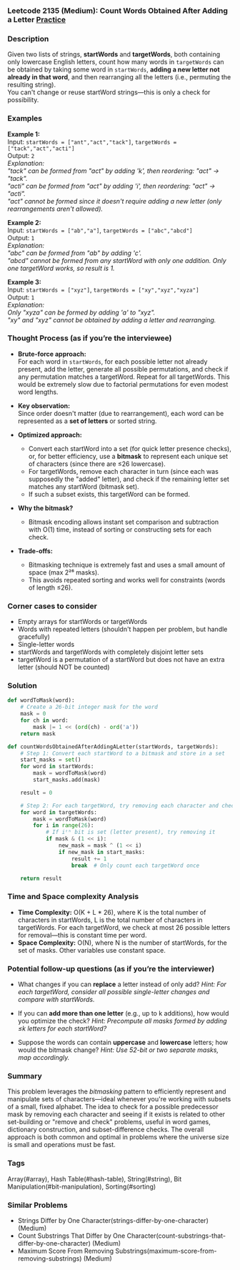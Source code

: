 ### Leetcode 2135 (Medium): Count Words Obtained After Adding a Letter [Practice](https://leetcode.com/problems/count-words-obtained-after-adding-a-letter)

### Description  
Given two lists of strings, **startWords** and **targetWords**, both containing only lowercase English letters, count how many words in `targetWords` can be obtained by taking some word in `startWords`, **adding a new letter not already in that word**, and then rearranging all the letters (i.e., permuting the resulting string).  
You can't change or reuse startWord strings—this is only a check for possibility.

### Examples  

**Example 1:**  
Input: `startWords = ["ant","act","tack"]`, `targetWords = ["tack","act","acti"]`  
Output: `2`  
*Explanation:  
"tack" can be formed from "act" by adding 'k', then reordering: "act" → "tack".  
"acti" can be formed from "act" by adding 'i', then reordering: "act" → "acti".  
"act" cannot be formed since it doesn't require adding a new letter (only rearrangements aren't allowed).*

**Example 2:**  
Input: `startWords = ["ab","a"]`, `targetWords = ["abc","abcd"]`  
Output: `1`  
*Explanation:  
"abc" can be formed from "ab" by adding 'c'.  
"abcd" cannot be formed from any startWord with only one addition. Only one targetWord works, so result is 1.*

**Example 3:**  
Input: `startWords = ["xyz"]`, `targetWords = ["xy","xyz","xyza"]`  
Output: `1`  
*Explanation:  
Only "xyza" can be formed by adding 'a' to "xyz".  
"xy" and "xyz" cannot be obtained by adding a letter and rearranging.*

### Thought Process (as if you’re the interviewee)  
- **Brute-force approach:**  
  For each word in `startWords`, for each possible letter not already present, add the letter, generate all possible permutations, and check if any permutation matches a targetWord. Repeat for all targetWords. This would be extremely slow due to factorial permutations for even modest word lengths.

- **Key observation:**  
  Since order doesn't matter (due to rearrangement), each word can be represented as a **set of letters** or sorted string.

- **Optimized approach:**  
  - Convert each startWord into a set (for quick letter presence checks), or, for better efficiency, use a **bitmask** to represent each unique set of characters (since there are ≤26 lowercase).
  - For targetWords, remove each character in turn (since each was supposedly the "added" letter), and check if the remaining letter set matches any startWord (bitmask set).
  - If such a subset exists, this targetWord can be formed.

- **Why the bitmask?**  
  - Bitmask encoding allows instant set comparison and subtraction with O(1) time, instead of sorting or constructing sets for each check.

- **Trade-offs:**  
  - Bitmasking technique is extremely fast and uses a small amount of space (max 2²⁶ masks).
  - This avoids repeated sorting and works well for constraints (words of length ≤26).

### Corner cases to consider  
- Empty arrays for startWords or targetWords
- Words with repeated letters (shouldn't happen per problem, but handle gracefully)
- Single-letter words
- startWords and targetWords with completely disjoint letter sets
- targetWord is a permutation of a startWord but does not have an extra letter (should NOT be counted)

### Solution

```python
def wordToMask(word):
    # Create a 26-bit integer mask for the word
    mask = 0
    for ch in word:
        mask |= 1 << (ord(ch) - ord('a'))
    return mask

def countWordsObtainedAfterAddingALetter(startWords, targetWords):
    # Step 1: Convert each startWord to a bitmask and store in a set
    start_masks = set()
    for word in startWords:
        mask = wordToMask(word)
        start_masks.add(mask)

    result = 0

    # Step 2: For each targetWord, try removing each character and check if the resulting mask exists
    for word in targetWords:
        mask = wordToMask(word)
        for i in range(26):
            # If iᵗʰ bit is set (letter present), try removing it
            if mask & (1 << i):
                new_mask = mask ^ (1 << i)
                if new_mask in start_masks:
                    result += 1
                    break  # Only count each targetWord once

    return result
```

### Time and Space complexity Analysis  

- **Time Complexity:** O(K + L \* 26), where K is the total number of characters in startWords, L is the total number of characters in targetWords. For each targetWord, we check at most 26 possible letters for removal—this is constant time per word.
- **Space Complexity:** O(N), where N is the number of startWords, for the set of masks. Other variables use constant space.

### Potential follow-up questions (as if you’re the interviewer)  

- What changes if you can **replace** a letter instead of only add?
  *Hint: For each targetWord, consider all possible single-letter changes and compare with startWords.*

- If you can **add more than one letter** (e.g., up to k additions), how would you optimize the check?
  *Hint: Precompute all masks formed by adding ≤k letters for each startWord?*

- Suppose the words can contain **uppercase** and **lowercase** letters; how would the bitmask change?
  *Hint: Use 52-bit or two separate masks, map accordingly.*

### Summary
This problem leverages the *bitmasking* pattern to efficiently represent and manipulate sets of characters—ideal whenever you're working with subsets of a small, fixed alphabet. The idea to check for a possible predecessor mask by removing each character and seeing if it exists is related to other set-building or "remove and check" problems, useful in word games, dictionary construction, and subset-difference checks. The overall approach is both common and optimal in problems where the universe size is small and operations must be fast.

### Tags
Array(#array), Hash Table(#hash-table), String(#string), Bit Manipulation(#bit-manipulation), Sorting(#sorting)

### Similar Problems
- Strings Differ by One Character(strings-differ-by-one-character) (Medium)
- Count Substrings That Differ by One Character(count-substrings-that-differ-by-one-character) (Medium)
- Maximum Score From Removing Substrings(maximum-score-from-removing-substrings) (Medium)